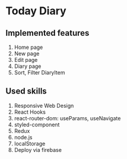 <h1>Today Diary</h1>

## Implemented features

1. Home page
2. New page
3. Edit page
4. Diary page
5. Sort, Filter DiaryItem

</b>

## Used skills

1. Responsive Web Design
2. React Hooks
3. react-router-dom: useParams, useNavigate
4. styled-component
5. Redux
6. node.js
7. localStorage
8. Deploy via firebase
